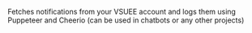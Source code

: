 Fetches notifications from your VSUEE account and logs them using Puppeteer and Cheerio (can be used in chatbots or any other projects)

